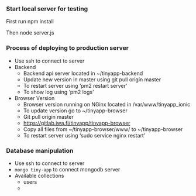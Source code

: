 ### Start local server for testing
First run npm install 

Then node server.js



### Process of deploying to production server
- Use ssh to connect to server
- Backend
    * Backend api server located in ~/tinyapp-backend
    * Update new version in master using git pull origin master
    * To restart server using  ‘pm2 restart server’
    * To show log using ‘pm2 logs’
- Browser Version
    * Browser version running on NGinx located in /var/www/tinyapp_ionic 
    * To update version go to ~/tinyapp-browser
    * Git pull origin master
    * https://gitlab.iwa.fi/tinyapp/tinyapp-browser
    * Copy all files from ~/tinyapp-browser/www/ to ~/tinyapp-browser
    * To restart server using ‘sudo service nginx restart’
    

### Database manipulation

- Use ssh to connect to server
- `mongo tiny-app` to connect mongodb server
- Available collections
    * users
    * 